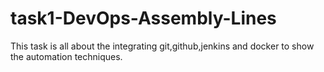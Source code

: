 # task1-DevOps-Assembly-Lines
This task is all about the integrating  git,github,jenkins and docker to show the  automation techniques.
